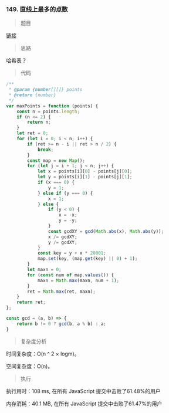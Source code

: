 ### 149. 直线上最多的点数

> 题目

[链接](https://leetcode-cn.com/problems/max-points-on-a-line/)

> 思路

哈希表？

> 代码

```js
/**
 * @param {number[][]} points
 * @return {number}
 */
var maxPoints = function (points) {
    const n = points.length;
    if (n <= 2) {
        return n;
    }
    let ret = 0;
    for (let i = 0; i < n; i++) {
        if (ret >= n - i || ret > n / 2) {
            break;
        }
        const map = new Map();
        for (let j = i + 1; j < n; j++) {
            let x = points[i][0] - points[j][0];
            let y = points[i][1] - points[j][1];
            if (x === 0) {
                y = 1;
            } else if (y === 0) {
                x = 1;
            } else {
                if (y < 0) {
                    x = -x;
                    y = -y;
                }
                const gcdXY = gcd(Math.abs(x), Math.abs(y));
                x /= gcdXY;
                y /= gcdXY;
            }
            const key = y + x * 20001;
            map.set(key, (map.get(key) || 0) + 1);
        }
        let maxn = 0;
        for (const num of map.values()) {
            maxn = Math.max(maxn, num + 1);
        }
        ret = Math.max(ret, maxn);
    }
    return ret;
};

const gcd = (a, b) => {
    return b != 0 ? gcd(b, a % b) : a;
}
```

> 复杂度分析

时间复杂度：O(n ^ 2 × logm)。

空间复杂度：O(n)。

> 执行

执行用时：108 ms, 在所有 JavaScript 提交中击败了61.48%的用户

内存消耗：40.1 MB, 在所有 JavaScript 提交中击败了61.47%的用户
